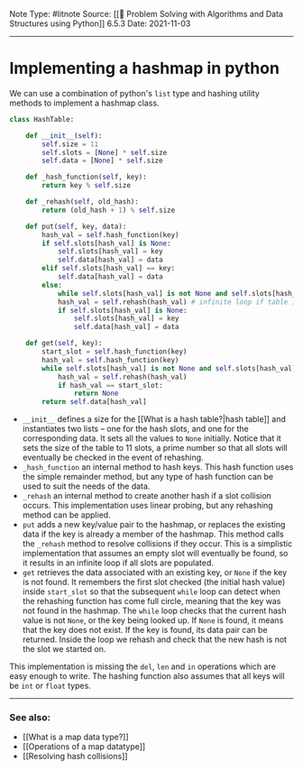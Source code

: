 Note Type: #litnote
Source: [[📖 Problem Solving with Algorithms and Data Structures using Python]] 6.5.3
Date: 2021-11-03

---
# Implementing a hashmap in python
We can use a combination of python's `list` type and hashing utility methods to implement a hashmap class.

```python
class HashTable:

	def __init__(self):
		self.size = 11
		self.slots = [None] * self.size
		self.data = [None] * self.size

	def _hash_function(self, key):
		return key % self.size

	def _rehash(self, old_hash):
		return (old_hash + 1) % self.size

	def put(self, key, data):
		hash_val = self.hash_function(key)
		if self.slots[hash_val] is None:
			self.slots[hash_val] = key
			self.data[hash_val] = data
		elif self.slots[hash_val] == key:
			self.data[hash_val] = data
		else:
			while self.slots[hash_val] is not None and self.slots[hash_val] != key:
			hash_val = self.rehash(hash_val) # infinite loop if table is full
			if self.slots[hash_val] is None:
				self.slots[hash_val] = key
				self.data[hash_val] = data

	def get(self, key):
		start_slot = self.hash_function(key)
		hash_val = self.hash_function(key)
		while self.slots[hash_val] is not None and self.slots[hash_val] != key:
			hash_val = self.rehash(hash_val)
			if hash_val == start_slot:
				return None
		return self.data[hash_val]
```

- `__init__` defines a size for the [[What is a hash table?|hash table]] and instantiates two lists – one for the hash slots, and one for the corresponding data. It sets all the values to `None` initially. Notice that it sets the size of the table to 11 slots, a prime number so that all slots will eventually be checked in the event of rehashing.
- `_hash_function` an internal method to hash keys. This hash function uses the simple remainder method, but any type of hash function can be used to suit the needs of the data.
- `_rehash` an internal method to create another hash if a slot collision occurs. This implementation uses linear probing, but any rehashing method can be applied.
- `put` adds a new key/value pair to the hashmap, or replaces the existing data if the key is already a member of the hashmap. This method calls the `_rehash` method to resolve collisions if they occur. This is a simplistic implementation that assumes an empty slot will eventually be found, so it results in an infinite loop if all slots are populated.
- `get` retrieves the data associated with an existing key, or `None` if the key is not found. It remembers the first slot checked (the initial hash value) inside `start_slot` so that the subsequent `while` loop can detect when the rehashing function has come full circle, meaning that the key was not found in the hashmap. The `while` loop checks that the current hash value is not `None`, or the key being looked up. If `None` is found, it means that the key does not exist. If the key is found, its data pair can be returned. Inside the loop we rehash and check that the new hash is not the slot we started on.

This implementation is missing the `del`, `len` and `in` operations which are easy enough to write. The hashing function also assumes that all keys will be `int` or `float` types.

---
### See also:
- [[What is a map data type?]]
- [[Operations of a map datatype]]
- [[Resolving hash collisions]]